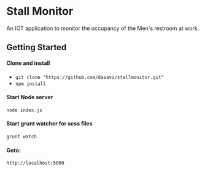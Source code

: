 # Stall Monitor

An IOT application to monitor the occupancy of the Men's restroom at work.
 
## Getting Started

#### Clone and install
* `git clone "https://github.com/dasavi/stallmonitor.git"`
* `npm install`

#### Start Node server
`node index.js`

#### Start grunt watcher for scss files
`grunt watch`

#### Goto:
`http://localhost:5000`
